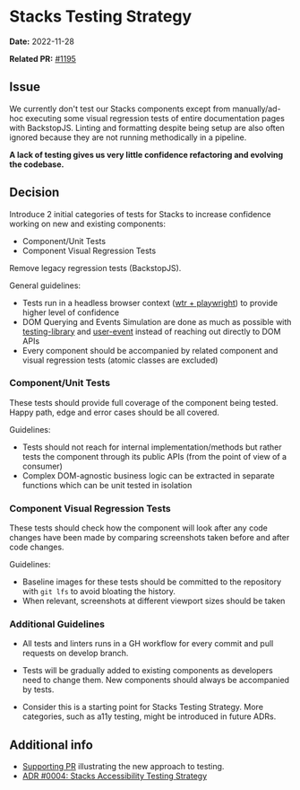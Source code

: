 # Stacks Testing Strategy

**Date:** 2022-11-28

**Related PR:** [#1195](https://github.com/StackExchange/Stacks/pull/1195)

## Issue
We currently don't test our Stacks components except from manually/ad-hoc executing some visual regression tests of entire documentation pages with BackstopJS. Linting and formatting despite being setup are also often ignored because they are not running methodically in a pipeline.

**A lack of testing gives us very little confidence refactoring and evolving the codebase.**

## Decision

Introduce 2 initial categories of tests for Stacks to increase confidence working on new and existing components:
- Component/Unit Tests
- Component Visual Regression Tests

Remove legacy regression tests (BackstopJS).

General guidelines:
- Tests run in a headless browser context ([wtr + playwright](https://modern-web.dev/docs/test-runner/overview/)) to provide higher level of confidence
- DOM Querying and Events Simulation are done as much as possible with [testing-library](https://testing-library.com/) and [user-event](https://testing-library.com/docs/user-event/intro/) instead of reaching out directly to DOM APIs
- Every component should be accompanied by related component and visual regression tests (atomic classes are excluded)

### Component/Unit Tests
These tests should provide full coverage of the component being tested. Happy path, edge and error cases should be all covered.

Guidelines:
- Tests should not reach for internal implementation/methods but rather tests the component through its public APIs (from the point of view of a consumer)
- Complex DOM-agnostic business logic can be extracted in separate functions which can be unit tested in isolation

### Component Visual Regression Tests
These tests should check how the component will look after any code changes have been made by comparing screenshots taken before and after code changes. 

Guidelines:
- Baseline images for these tests should be committed to the repository with `git lfs` to avoid bloating the history.
- When relevant, screenshots at different viewport sizes should be taken

### Additional Guidelines

- All tests and linters runs in a GH workflow for every commit and pull requests on develop branch.

- Tests will be gradually added to existing components as developers need to change them. New components should always be accompanied by tests.

- Consider this is a starting point for Stacks Testing Strategy. More categories, such as a11y testing, might be introduced in future ADRs.


## Additional info

- [Supporting PR](https://github.com/StackExchange/Stacks/pull/1194) illustrating the new approach to testing.
- [ADR #0004: Stacks Accessibility Testing Strategy](/adrs/0004-accessibility-testing-strategy.md)
